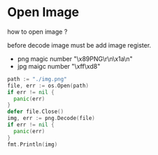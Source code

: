 # Open Image

how to open image ?

before decode image must be add image register.

- png magic number "\x89PNG\r\n\x1a\n"
- jpg maigc number "\xff\xd8"

```go
path := "./img.png"
file, err := os.Open(path)
if err != nil {
  panic(err)
}
defer file.Close()
img, err := png.Decode(file)
if err != nil {
  panic(err)
}
fmt.Println(img)
```
